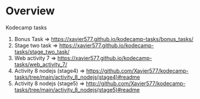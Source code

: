 # Overview

Kodecamp tasks

1. Bonus Task => https://xavier577.github.io/kodecamp-tasks/bonus_tasks/
2. Stage two task => https://xavier577.github.io/kodecamp-tasks/stage_two_task/
3. Web activity 7 => https://xavier577.github.io/kodecamp-tasks/web_activity_7/
4. Activity 8 nodejs (stage4) => https://github.com/Xavier577/kodecamp-tasks/tree/main/activity_8_nodejs(stage4)#readme
5. Activity 8 nodejs (stage5) => http://github.com/Xavier577/kodecamp-tasks/tree/main/activity_8_nodejs(stage5)#readme
